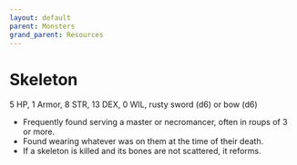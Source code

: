 ```yaml
---
layout: default
parent: Monsters
grand_parent: Resources
---
```


# Skeleton

5 HP, 1 Armor, 8 STR, 13 DEX, 0 WIL, rusty sword (d6) or bow (d6)

- Frequently found serving a master or necromancer, often in roups of 3 or more.
- Found wearing whatever was on them at the time of their death.
- If a skeleton is killed and its bones are not scattered, it reforms.
